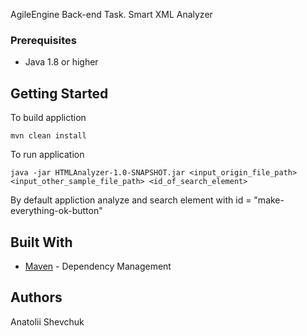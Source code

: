AgileEngine Back-end Task.
  Smart XML Analyzer

### Prerequisites
* Java 1.8 or higher

## Getting Started
To build appliction
```
mvn clean install  
```
To run application 
```
java -jar HTMLAnalyzer-1.0-SNAPSHOT.jar <input_origin_file_path> <input_other_sample_file_path> <id_of_search_element>
```
By default appliction analyze and search element with id = "make-everything-ok-button"

## Built With

* [Maven](https://maven.apache.org/) - Dependency Management

## Authors
Anatolii Shevchuk
